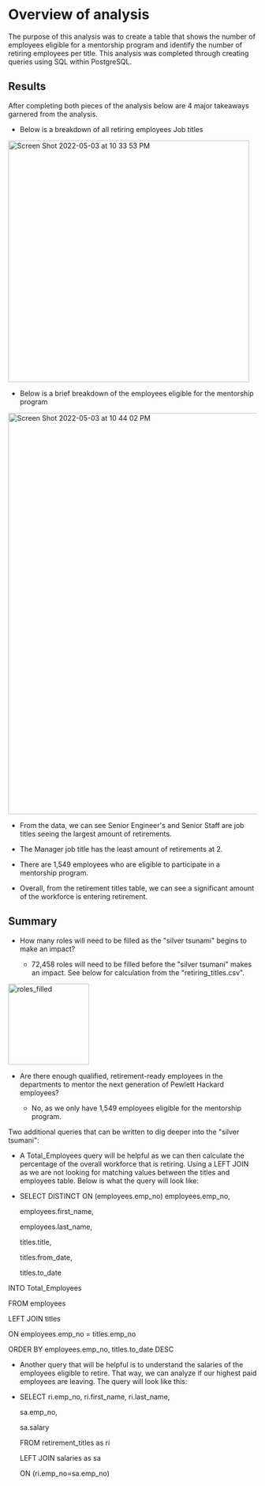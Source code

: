 
# Overview of analysis

The purpose of this analysis was to create a table that shows the number of employees eligible for a mentorship program and identify the number of retiring employees per title. This analysis was completed through creating queries using SQL within PostgreSQL. 


## Results 

After completing both pieces of the analysis below are 4 major takeaways garnered from the analysis. 

* Below is a breakdown of all retiring employees Job titles

<img width="489" alt="Screen Shot 2022-05-03 at 10 33 53 PM" src="https://user-images.githubusercontent.com/101602688/166619861-0822c018-99bf-45ab-b763-25779a73eddb.png">

* Below is a brief breakdown of the employees eligible for the mentorship program

<img width="812" alt="Screen Shot 2022-05-03 at 10 44 02 PM" src="https://user-images.githubusercontent.com/101602688/166620457-9ef47fef-aff2-4284-a22f-8ee8bcdad8fb.png">


* From the data, we can see Senior Engineer's and Senior Staff are job titles seeing the largest amount of retirements. 

* The Manager job title has the least amount of retirements at 2. 

* There are 1,549 employees who are eligible to participate in a mentorship program. 

* Overall, from the retirement titles table, we can see a significant amount of the workforce is entering retirement. 

## Summary

* How many roles will need to be filled as the "silver tsunami" begins to make an impact?

  * 72,458 roles will need to be filled before the "silver tsumani" makes an impact. See below for calculation from the "retiring_titles.csv". 

<img width="164" alt="roles_filled" src="https://user-images.githubusercontent.com/101602688/166619817-ac9046c9-5a70-4377-9018-0bc191cd7879.png">


* Are there enough qualified, retirement-ready employees in the departments to mentor the next generation of Pewlett Hackard employees?

  * No, as we only have 1,549 employees eligible for the mentorship program. 

Two additional queries that can be written to dig deeper into the "silver tsumani":

* A Total_Employees query will be helpful as we can then calculate the percentage of the overall workforce that is retiring. Using a LEFT JOIN as we are not looking for matching values between the titles and employees table. Below is what the query will look like: 

*  SELECT DISTINCT ON (employees.emp_no) employees.emp_no,
  
   employees.first_name,
   
   employees.last_name,
    
   titles.title,
    
   titles.from_date,
    
   titles.to_date

  INTO Total_Employees

  FROM employees

  LEFT JOIN titles

  ON employees.emp_no = titles.emp_no

  ORDER BY employees.emp_no, titles.to_date DESC



* Another query that will be helpful is to understand the salaries of the employees eligible to retire. That way, we can analyze if our highest paid employees are leaving. The query will look like this:

* SELECT ri.emp_no, ri.first_name, ri.last_name, 

   sa.emp_no,

   sa.salary

   FROM retirement_titles as ri

  LEFT JOIN salaries as sa

  ON (ri.emp_no=sa.emp_no)
